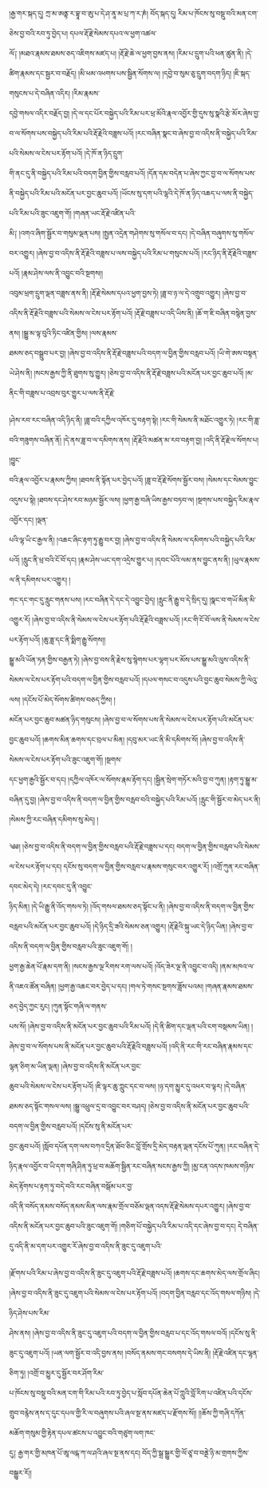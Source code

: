 ﻿  
།རྒྱ་གར་སྐད་དུ། ཀྲ་མ་ཨནྟ་ར་བྷཱ་བ་ཨུ་པ་དེ་ཤ་ནཱ་མ་པྲ་ཀ་ར་ཎཾ། བོད་སྐད་དུ། རིམ་པ་ཁོངས་སུ་བསྡུ་བའི་མན་ངག་ཅེས་བྱ་བའི་རབ་ཏུ་བྱེད་པ། དཔལ་རྡོ་རྗེ་སེམས་དཔའ་ལ་ཕྱག་འཚལ་  
ལོ༑ །མཐའ་རྣམས་ཐམས་ཅད་འཇིགས་མཛད་པ། །རྡོ་རྗེ་ཆེ་ལ་ཕྱག་བྱས་ནས། །རིམ་པ་དྲུག་པའི་ཕན་ཚུན་ནི། །དེ་ཚིག་རྣམས་དང་སྦྱར་བ་བརྗོད། །མི་ཕམ་འཕགས་པས་སྦྱིན་སོགས་ལ། །དབྱེ་བ་སུམ་ཅུ་དྲུག་བདག་ཉིད། །ཇི་སྐད་གསུངས་པ་དེ་བཞིན་འདིར། །རིམ་རྣམས་  
དབྱེ་གསལ་འདིར་བརྗོད་བྱ། །དེ་ལ་དང་པོར་བསྐྱེད་པའི་རིམ་པར་ཕྲ་མོའི་རྣལ་འབྱོར་གྱི་དུས་སུ་སྣའི་རྩེ་མོར་ཞེས་བྱ་བ་ལ་སོགས་པས་བསྐྱེད་པའི་རིམ་པའི་རྡོ་རྗེའི་བཟླས་པའོ། །རང་བཞིན་སྣང་བ་ཞེས་བྱ་བ་འདིས་ནི་བསྐྱེད་པའི་རིམ་པའི་སེམས་ལ་ངེས་པར་རྟོག་པའོ། །དེ་ཁོ་ན་ཉིད་དྲུག་  
གི་ནང་དུ་ནི་བསྐྱེད་པའི་རིམ་པའི་བདག་བྱིན་གྱིས་བརླབ་པའོ། །དོན་དམ་བདེན་པ་ཞེས་ཀྱང་བྱ་བ་ལ་སོགས་པས་ནི་བསྐྱེད་པའི་རིམ་པའི་མངོན་པར་བྱང་ཆུབ་པའོ། །ཡོངས་སུ་དག་པའི་ལྷའི་དེ་ཁོ་ན་ཉིད་འཆད་པ་ལས་ནི་བསྐྱེད་པའི་རིམ་པའི་ཟུང་འཇུག་གོ། །གཞན་ཡང་རྡོ་རྗེ་འཛིན་པའི་  
མི༑ །འགའ་ཞིག་སྦྱོར་བ་གསུམ་ལྡན་པས། །སྤྱན་འདྲེན་གཤེགས་སུ་གསོལ་བ་དང། །དེ་བཞིན་བཞུགས་སུ་གསོལ་བར་འགྱུར། །ཞེས་བྱ་བ་འདིས་ནི་རྡོ་རྗེའི་བཟླས་པ་ལས་བསྐྱེད་པའི་རིམ་པ་གསུངས་པའོ། །རང་ཉིད་ནི་རྡོ་རྗེའི་བཟླས་པའོ། །རྣམ་ཤེས་ལས་ནི་འབྱུང་བའི་སྔགས།།  
འབུམ་ཕྲག་དྲུག་ལྡན་བཟླས་ནས་ནི། །རྡོ་རྗེ་སེམས་དཔའ་ཕྱག་བྱས་ཏེ། །ཟླ་བ་ཉ་ལ་དེ་འགྲུབ་འགྱུར། །ཞེས་བྱ་བ་འདིས་ནི་རྡོ་རྗེའི་བཟླས་པའི་སེམས་ལ་ངེས་པར་རྟོག་པའོ། །རྡོ་རྗེ་བཟླས་པ་འདི་ཡིས་ནི། །ཆོ་ག་ཇི་བཞིན་བསྙེན་བྱས་ནས། །སྒྱུ་མ་ལྟ་བུའི་ཏིང་འཛིན་གྱིས། །ལས་རྣམས་  
ཐམས་ཅད་བསྒྲུབ་པར་བྱ། །ཞེས་བྱ་བ་འདིས་ནི་རྡོ་རྗེ་བཟླས་པའི་བདག་ལ་བྱིན་གྱིས་བརླབ་པའོ། །ཡི་གེ་ཨས་བསྟན་ཡེ་ཤེས་ནི། །སངས་རྒྱས་ཀྱི་ནི་ཐུགས་སུ་གྱུར། །ཅེས་བྱ་བ་འདིས་ནི་རྡོ་རྗེ་བཟླས་པའི་མངོན་པར་བྱང་ཆུབ་པའོ། །མ་ནིང་གི་བཟླས་པ་འབྲས་བུར་གྱུར་པ་ལས་ནི་རྡོ་རྗེ་  
  
།ཤེས་རབ་རང་བཞིན་འདི་ཉིད་ནི། །ཟླ་བའི་དཀྱིལ་འཁོར་དུ་བརྟག་སྟེ། །རང་གི་སེམས་ནི་མཐོང་འགྱུར་ཏེ། །རང་གི་ཟླ་བའི་གཟུགས་བཞིན་ནོ། །དེ་ནས་ཟླ་བ་ལ་དམིགས་ནས། །རྡོ་རྗེའི་མཚན་མ་རབ་བརྟག་བྱ། །འདི་ནི་རྡོ་རྗེ་ལ་སོགས་པ། །བྱུང་  
བའི་རྣལ་འབྱོར་པ་རྣམས་ཀྱིས། །ཐབས་ནི་སྟོན་པར་བྱེད་པའོ། །ཟླ་བ་རྡོ་རྗེ་སོགས་སྦྱོར་བས། །སེམས་དང་སེམས་བྱུང་འདུས་པ་སྟེ། །ཐབས་དང་ཤེས་རབ་མཉམ་སྦྱོར་ལས། །ཕྱག་རྒྱ་བཞི་ཡིས་རྒྱས་བཏབ་ལ། །སྔགས་པས་བསྐྱེད་རིམ་རྣལ་འབྱོར་དང། །ལྡན་  
པའི་ལྷ་ཡི་ང་རྒྱལ་ནི། །འཆང་ཞིང་རྟག་ཏུ་རྒྱུ་བར་བྱ། །ཞེས་བྱ་བ་འདིས་ནི་སེམས་ལ་དམིགས་པའི་བསྐྱེད་པའི་རིམ་པའོ། །རླུང་ནི་ཕྲ་བའི་ངོ་བོ་དང། །རྣམ་ཤེས་ཡང་དག་འདྲེས་གྱུར་པ། །དབང་པོའི་ལམ་ནས་བྱུང་ནས་ནི། །ཡུལ་རྣམས་ལ་ནི་དམིགས་པར་འགྱུར། །  
གང་དང་གང་དུ་རླུང་གནས་པས། །རང་བཞིན་དེ་དང་དེ་འབྱུང་བྱེད། །རླུང་ནི་རྒྱུ་བ་དེ་སྲིད་དུ། །སྣང་བ་གཡོ་མིན་མི་འགྱུར་རོ། །ཞེས་བྱ་བ་འདིས་ནི་སེམས་ལ་ངེས་པར་རྟོག་པའི་རྡོ་རྗེའི་བཟླས་པའོ། །རང་གི་ངོ་བོ་ལས་ནི་སེམས་ལ་ངེས་པར་རྟོག་པའོ། །ཆུ་ཟླ་དང་ནི་སྨིག་རྒྱུ་སོགས།།  
སྒྱུ་མའི་ཡོན་ཏན་གྱིས་བརྒྱན་ཏེ། །ཞེས་བྱ་བས་ནི་རྗེས་སུ་སྙེགས་པར་ལྷག་པར་མོས་པས་སྒྱུ་མའི་ལུས་འདིས་ནི་སེམས་ལ་ངེས་པར་རྟོག་པའི་བདག་ལ་བྱིན་གྱིས་བརླབ་པའོ། །དཔལ་གསང་བ་འདུས་པའི་བྱང་ཆུབ་སེམས་ཀྱི་ལེའུ་ལས། །དངོས་པོ་མེད་སོགས་ཚིགས་བཅད་ཀྱིས། །  
མངོན་པར་བྱང་ཆུབ་མཚན་ཉིད་གསུངས། །ཞེས་བྱ་བ་ལ་སོགས་པས་ནི་སེམས་ལ་ངེས་པར་རྟོག་པའི་མངོན་པར་བྱང་ཆུབ་པའོ། །ཆགས་མིན་ཆགས་དང་བྲལ་པ་མིན། །དབུ་མར་ཡང་ནི་མི་དམིགས་སོ། །ཞེས་བྱ་བ་འདིས་ནི་སེམས་ལ་ངེས་པར་རྟོག་པའི་ཟུང་འཇུག་གོ། །སྔགས་  
དང་ཕྱག་རྒྱའི་སྦྱོར་བ་དང། །དཀྱིལ་འཁོར་ལ་སོགས་རྣམ་རྟོག་དང། །སྦྱིན་སྲེག་གཏོར་མའི་བྱ་བ་ཀུན། །རྟག་ཏུ་སྒྱུ་མ་བཞིན་དུ་བྱ། །ཞེས་བྱ་བ་འདིས་ནི་བདག་ལ་བྱིན་གྱིས་བརླབ་བའི་བསྐྱེད་པའི་རིམ་པའོ། །རླུང་གི་སྦྱོར་བ་མེད་པར་ནི། །སེམས་ཀྱི་རང་བཞིན་དམིགས་སུ་མེད། །  
  
༄༅། །ཅེས་བྱ་བ་འདིས་ནི་བདག་ལ་བྱིན་གྱིས་བརླབ་པའི་རྡོ་རྗེ་བཟླས་པ་དང། བདག་ལ་བྱིན་གྱིས་བརླབ་པའི་སེམས་ལ་ངེས་པར་རྟོག་པ་དང། དངོས་སུ་བདག་ལ་བྱིན་གྱིས་བརླབ་པ་རྣམས་གསུང་བར་འགྱུར་རོ། །འགྲོ་ཀུན་རང་བཞིན་དབང་མེད་དེ། །རང་དབང་དུ་ནི་འབྱུང་  
ཉིད་མིན། །དེ་ཡི་རྒྱུ་ནི་འོད་གསལ་ཏེ། །འོད་གསལ་ཐམས་ཅད་སྟོང་པ་ནི། །ཞེས་བྱ་བ་འདིས་ནི་བདག་ལ་བྱིན་གྱིས་བརླབ་པའི་མངོན་པར་བྱང་ཆུབ་པའོ། །དེ་ཉིད་དྲི་ཟའི་སེམས་ཅན་འགྱུར། །རྡོ་རྗེའི་སྐུ་ཡང་དེ་ཉིད་ཡིན། །ཞེས་བྱ་བ་འདིས་ནི་བདག་ལ་བྱིན་གྱིས་བརླབ་པའི་ཟུང་འཇུག་གོ། །  
ཕྱག་རྒྱ་ཆེན་པོ་རྣམ་དག་ནི། །སངས་རྒྱས་ལྔ་རིགས་རག་ལས་པའོ། །འོད་ཟེར་ལྔ་ནི་འབྱུང་བ་འདི། །ནམ་མཁའ་ལ་ནི་འཇའ་ཚོན་བཞིན། །ཕྱག་རྒྱ་འཆང་བར་བྱེད་པ་དང། །གལ་ཏེ་གསང་སྔགས་ཟློས་པའམ། །གཞན་རྣམས་ཐམས་ཅད་བྱེད་ཀྱང་རུང། །ཀུན་སྟོང་གཞི་ལ་གནས་  
པས་སོ། །ཞེས་བྱ་བ་འདིས་ནི་མངོན་པར་བྱང་ཆུབ་པའི་རིམ་པའོ། །དེ་ནི་ཚིག་དང་ལྡན་པའི་ངག་བསྡམས་ཡིན། །ཞེས་བྱ་བ་ལ་སོགས་པས་ནི་མངོན་པར་བྱང་ཆུབ་པའི་རྡོ་རྗེའི་བཟླས་པའོ། །འདི་ནི་རང་གི་རང་བཞིན་རྣམས་དང་ལྷན་ཅིག་མ་ཡིན་ལྡན། །ཞེས་བྱ་བ་འདིས་ནི་མངོན་པར་བྱང་  
ཆུབ་པའི་སེམས་ལ་ངེས་པར་རྟོག་པའོ། །ཇི་ལྟར་ཆུ་ཀླུང་དང་བ་ལས། །ཉ་དག་མྱུར་དུ་འཕར་བ་ལྟར། །དེ་བཞིན་ཐམས་ཅད་སྟོང་གསལ་ལས། །སྒྱུ་འཕྲུལ་དྲ་བ་འབྱུང་བར་བཤད། །ཅེས་བྱ་བ་འདིས་ནི་མངོན་པར་བྱང་ཆུབ་པའི་བདག་ལ་བྱིན་གྱིས་བརླབ་པའོ། །དངོས་སུ་ནི་མངོན་པར་  
བྱང་ཆུབ་པའོ། །སློབ་དཔོན་དག་ལས་བཀའ་དྲིན་ཐོབ་ཅིང་བློ་གྲོས་དྲི་མེད་བརྟན་ལྡན་དངོས་པོ་ཀུན། །རང་བཞིན་དེ་ཉིད་རྣལ་འབྱོར་བ་ཡི་དག་གཞི་ཤིན་ཏུ་ཕྲ་བ་མཆོག་སྦྱིན་རང་བཞིན་སངས་རྒྱས་ཀྱི། །མྱ་ངན་འདས་ཁམས་གཉིས་མེད་རྟོགས་པ་རྟག་ཏུ་བདེ་བའི་རང་བཞིན་བསྒོམ་པར་བྱ་  
འདི་ནི་བསོད་ནམས་བསོད་ནམས་མིན་ལས་རྣམ་གྲོལ་བཅོམ་ལྡན་འདས་རྡོ་རྗེ་སེམས་དཔར་འགྱུར། །ཞེས་བྱ་བ་འདིས་ནི་མངོན་པར་བྱང་ཆུབ་པའི་ཟུང་འཇུག་གོ། །གཅིག་པོ་བསྐྱེད་པའི་རིམ་པ་འདི་དང་ཞེས་བྱ་བ་དང། དེ་བཞིན་དུ་འདི་ནི་མ་དག་པར་འགྱུར་རོ་ཞེས་བྱ་བ་འདིས་ནི་ཟུང་དུ་འཇུག་པའི་  
  
།རྫོགས་པའི་རིམ་པ་ཞེས་བྱ་བ་འདིས་ནི་ཟུང་དུ་འཇུག་པའི་རྡོ་རྗེ་བཟླས་པའོ། །ཆགས་དང་ཆགས་མེད་ལས་གྲོལ་ཞིང། །ཞེས་བྱ་བ་འདིས་ནི་ཟུང་དུ་འཇུག་པའི་སེམས་ལ་ངེས་པར་རྟོག་པའོ། །བདག་བྱིན་བརླབ་དང་འོད་གསལ་གཉིས། །དེ་ཉིད་ཤེས་པས་རིམ་  
ཤེས་ནས། །ཞེས་བྱ་བ་འདིས་ནི་ཟུང་དུ་འཇུག་པའི་བདག་ལ་བྱིན་གྱིས་བརླབ་པ་དང་འོད་གསལ་བའོ། །དངོས་སུ་ནི་ཟུང་དུ་འཇུག་པའོ། །ཡན་ལག་སྦྱོར་བ་འདི་བྱས་ནས། །བསོད་ནམས་གང་བསགས་དེ་ཡིས་ནི། །རྡོ་རྗེ་འཛིན་དང་ལྷན་ཅིག་ཏུ། །འགྲོ་བ་མྱུར་དུ་སྦྱོར་བར་ཤོག་རིམ་  
པ་ཁོངས་སུ་བསྡུ་བའི་མན་ངག་གི་རིམ་པའི་རབ་ཏུ་བྱེད་པ་སློབ་དཔོན་ཆེན་པོ་ཀླུའི་བློ་རིག་པ་འཛིན་པའི་དངོས་གྲུབ་བརྙེས་ནས་ད་དུང་དཔལ་གྱི་རི་ལ་བཞུགས་པའི་ཞལ་སྔ་ནས་མཛད་པ་རྫོགས་སོ།། །།ཆོས་ཀྱི་གཞི་དཀོན་མཆོག་གསུམ་གྱི་རྟེན་དཔལ་ཚངས་པ་འབྱུང་བའི་གཙུག་ལག་ཁང་  
དུ༑ རྒྱ་གར་གྱི་མཁན་པོ་ཨཱ་ལངྐ་ཀ་ལ་ཤའི་ཞལ་སྔ་ནས་དང། བོད་ཀྱི་སྒྲ་སྒྱུར་གྱི་ལོ་ཙཱ་བ་བནྡེ་ཉི་མ་གྲགས་ཀྱིས་བསྒྱུར་རོ།།  
  
  
